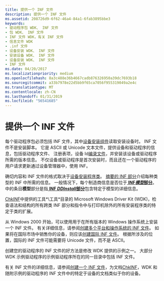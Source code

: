 ```yaml
---
title: 提供一个 INF 文件
description: 提供一个 INF 文件
ms.assetid: 208726d9-6f62-46a4-84a1-6fab3895bbe3
keywords:
- 驱动程序包 WDK、 INF 文件
- 包 WDK、 INF 文件
- INF 文件 WDK，有关 INF 文件
- 信息文件 WDK
- .inf 文件
- 设备安装 WDK、 INF 文件
- 安装设备 WDK、 INF 文件
- 设备安装 WDK、 INF 文件
- INF 文件
ms.date: 04/20/2017
ms.localizationpriority: medium
ms.openlocfilehash: 8a3c488e36b4667cadb876326950a39dc7693b18
ms.sourcegitcommit: a33b7978e22d5bb9f65ca7056f955319049a2e4c
ms.translationtype: MT
ms.contentlocale: zh-CN
ms.lasthandoff: 01/31/2019
ms.locfileid: "56541685"
---
```

# <a name="supplying-an-inf-file"></a>提供一个 INF 文件





每个驱动程序包必须包括 INF 文件，其中[设备安装组件](https://msdn.microsoft.com/library/windows/hardware/ff541277)读取安装设备时。 INF 文件不是安装脚本。 它是 ASCII 或 Unicode 文本文件，提供设备和驱动程序的信息，包括驱动程序文件、 注册表项，设备 Id[编录文件](catalog-files.md)，并安装该设备或驱动程序所需的版本信息。 不仅设备或驱动程序是首次安装时，而且还在一个驱动程序的用户请求更新通过设备管理器中，使用 INF。

确切内容和 INF 文件的格式取决于[设备安装程序类](device-setup-classes.md)。 [摘要的 INF 部分](summary-of-inf-sections.md)介绍每种类型的 INF 中所需的信息。 一般情况下，每个制造商信息是否位于[ **INF*模型*部分**](inf-models-section.md)。 中的条目**模型**部分是指[ **INF *DDInstall*部分**](inf-ddinstall-section.md)包含特定于模型的详细信息。

[ChkINF](https://msdn.microsoft.com/library/windows/hardware/ff543461)中提供的工具*\\工具*目录的 Microsoft Windows Driver Kit (WDK)，检查语法和结构的所有跨类 INF 部分和指令中与打印机除外的所有安装程序类的特定于类的扩展。

从 Windows 2000 开始，可以使用用于在所有版本的 Windows 操作系统上安装一个 INF 文件。 有关详细信息，请参阅[创建多个平台和操作系统的 INF 文件](creating-inf-files-for-multiple-platforms-and-operating-systems.md)。 如果将在国际市场中销售你的设备，则应该[创建国际 INF 文件](creating-international-inf-files.md)。 根据所涉及的位置，国际的 INF 文件可能需要将 Unicode 文件，而不是 ASCII。

创建您的驱动程序的 INF 文件的好方法是修改 WDK 提供的示例之一。 大部分 WDK 示例驱动程序的示例驱动程序所在的同一目录中包括 INF 文件。

有关 INF 文件的详细信息，请参阅[创建一个 INF 文件](overview-of-inf-files.md)，为文档[ChkINF](https://msdn.microsoft.com/library/windows/hardware/ff543461)，WDK 和随附示例的驱动程序的 INF 文件中的特定于设备的文档类似于你的设备。

 

 





